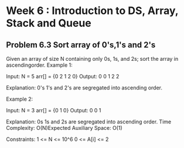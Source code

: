 # Week 6 : Introduction to DS, Array, Stack and Queue

## Problem 6.3 Sort array of 0's,1's and 2's

Given an array of size N containing only 0s, 1s, and 2s; sort the array in ascendingorder. Example 1:

Input:
N = 5
arr[] = {0 2 1 2 0}
Output: 0 0 1 2 2

Explanation: 0's 1's and 2's are segregated into ascending order.

Example 2:

Input:
N = 3
arr[] = {0 1 0}
Output: 0 0 1

Explanation: 0s 1s and 2s are segregated into ascending order. Time Complexity: O(N)Expected Auxiliary Space: O(1)

Constraints: 1 <= N <= 10^6 0 <= A[i] <= 2